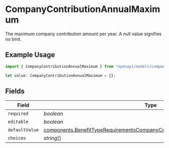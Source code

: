 # CompanyContributionAnnualMaximum

The maximum company contribution amount per year. A null value signifies no limit.

## Example Usage

```typescript
import { CompanyContributionAnnualMaximum } from "openapi/models/components";

let value: CompanyContributionAnnualMaximum = {};
```

## Fields

| Field                                                                                                                                                                            | Type                                                                                                                                                                             | Required                                                                                                                                                                         | Description                                                                                                                                                                      |
| -------------------------------------------------------------------------------------------------------------------------------------------------------------------------------- | -------------------------------------------------------------------------------------------------------------------------------------------------------------------------------- | -------------------------------------------------------------------------------------------------------------------------------------------------------------------------------- | -------------------------------------------------------------------------------------------------------------------------------------------------------------------------------- |
| `required`                                                                                                                                                                       | *boolean*                                                                                                                                                                        | :heavy_minus_sign:                                                                                                                                                               | N/A                                                                                                                                                                              |
| `editable`                                                                                                                                                                       | *boolean*                                                                                                                                                                        | :heavy_minus_sign:                                                                                                                                                               | N/A                                                                                                                                                                              |
| `defaultValue`                                                                                                                                                                   | [components.BenefitTypeRequirementsCompanyContributionAnnualMaximumDefaultValue](../../models/components/benefittyperequirementscompanycontributionannualmaximumdefaultvalue.md) | :heavy_minus_sign:                                                                                                                                                               | N/A                                                                                                                                                                              |
| `choices`                                                                                                                                                                        | *string*[]                                                                                                                                                                       | :heavy_minus_sign:                                                                                                                                                               | N/A                                                                                                                                                                              |